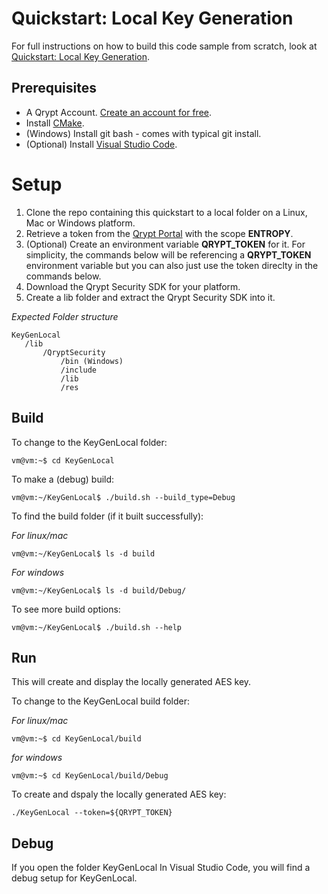 # Quickstart: Local Key Generation
For full instructions on how to build this code sample from scratch, look at [Quickstart:  Local Key Generation](https://docs.qrypt.com/sdk/quickstarts/cpp/keygenlocal/).

## Prerequisites
- A Qrypt Account. [Create an account for free](https://portal.qrypt.com/).
- Install [CMake](https://cmake.org/).
- (Windows) Install git bash - comes with typical git install.
- (Optional) Install [Visual Studio Code](https://code.visualstudio.com/).

# Setup
1. Clone the repo containing this quickstart to a local folder on a Linux, Mac or Windows platform.
1. Retrieve a token from the [Qrypt Portal](https://portal.qrypt.com/) with the scope **ENTROPY**.
1. (Optional) Create an environment variable **QRYPT_TOKEN** for it. For simplicity, the commands below will be referencing a **QRYPT_TOKEN** environment variable but you can also just use the token direclty in the commands below.
1. Download the Qrypt Security SDK for your platform.
1. Create a lib folder and extract the Qrypt Security SDK into it.

*Expected Folder structure*

    KeyGenLocal
       /lib
           /QryptSecurity
               /bin (Windows)
               /include
               /lib
               /res

## Build
To change to the KeyGenLocal folder:
    
    vm@vm:~$ cd KeyGenLocal

To make a (debug) build:
    
    vm@vm:~/KeyGenLocal$ ./build.sh --build_type=Debug

To find the build folder (if it built successfully):

*For linux/mac*
        
    vm@vm:~/KeyGenLocal$ ls -d build
    
*For windows*

    vm@vm:~/KeyGenLocal$ ls -d build/Debug/

To see more build options:
    
    vm@vm:~/KeyGenLocal$ ./build.sh --help


## Run
This will create and display the locally generated AES key.

To change to the KeyGenLocal build folder:

*For linux/mac*
    
    vm@vm:~$ cd KeyGenLocal/build

*for windows*

    vm@vm:~$ cd KeyGenLocal/build/Debug


To create and dspaly the locally generated AES key:

    ./KeyGenLocal --token=${QRYPT_TOKEN}
 
## Debug
If you open the folder KeyGenLocal In Visual Studio Code, you will find a debug setup for KeyGenLocal.


